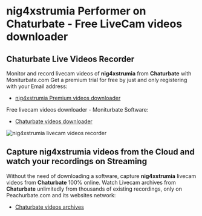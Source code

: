# nig4xstrumia Performer on Chaturbate - Free LiveCam videos downloader

## Chaturbate Live Videos Recorder

Monitor and record livecam videos of **nig4xstrumia** from **Chaturbate** with Moniturbate.com
Get a premium trial for free by just and only registering with your Email address:
* [nig4xstrumia Premium videos downloader](https://moniturbate.com/request-demo-licence-key.html)

Free livecam videos downloader - Moniturbate Software:
* [Chaturbate videos downloader](https://moniturbate.com/moniturbate-download-software.html)

![nig4xstrumia livecam videos recorder](https://peachurnet.com/templates/moniturbate-software.png)


## Capture nig4xstrumia videos from the Cloud and watch your recordings on Streaming

Without the need of downloading a software, capture **nig4xstrumia** livecam videos from **Chaturbate** 100% online.
Watch Livecam archives from **Chaturbate** unlimitedly from thousands of existing recordings, only on Peachurbate.com and its websites network:
* [Chaturbate videos archives](https://peachurnet.com/)